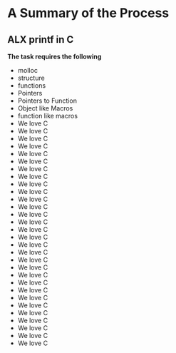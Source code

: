 # A Summary of the Process
## ALX printf in C
**The task requires the following**
- molloc
- structure
- functions
- Pointers
- Pointers to Function
- Object like Macros
- function like macros
- We love C
- We love C
- We love C
- We love C
- We love C
- We love C
- We love C
- We love C
- We love C
- We love C
- We love C
- We love C
- We love C
- We love C
- We love C
- We love C
- We love C
- We love C
- We love C
- We love C
- We love C
- We love C
- We love C
- We love C
- We love C
- We love C
- We love C
- We love C
- We love C
- We love C
